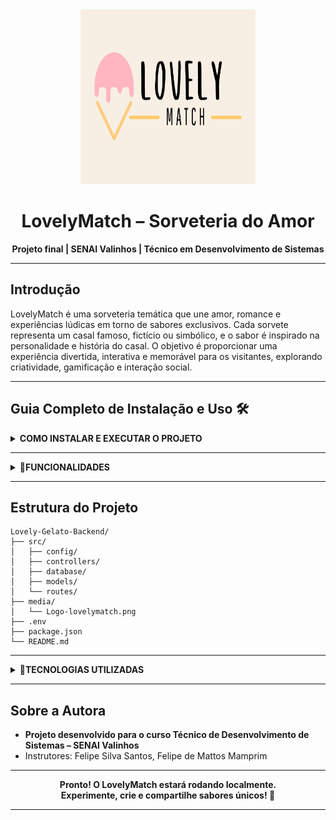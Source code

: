 <div align="center">
  <img src="media/logo-sorveteria.png" width="280" height="280">
  
  <h1>LovelyMatch – Sorveteria do Amor</h1>
  <p><strong>Projeto final | SENAI Valinhos | Técnico em Desenvolvimento de Sistemas</strong></p>
</div>

---

## Introdução
LovelyMatch é uma sorveteria temática que une amor, romance e experiências lúdicas em torno de sabores exclusivos. Cada sorvete representa um casal famoso, fictício ou simbólico, e o sabor é inspirado na personalidade e história do casal. O objetivo é proporcionar uma experiência divertida, interativa e memorável para os visitantes, explorando criatividade, gamificação e interação social.

---

## Guia Completo de Instalação e Uso 🛠️


<details>
  <summary><b>COMO INSTALAR E EXECUTAR O PROJETO </b></summary>
<ol>
  <li><strong>💻Pré-requisitos:</strong> <br>
    <ul>
      <li>🟩 Node.js instalado (<a href="https://nodejs.org/">download</a>)</li>
      <li>🐘 PostgreSQL instalado (<a href="https://www.postgresql.org/download/">download</a>)</li>
      <li>🗂️ Git instalado (<a href="https://git-scm.com/downloads">download</a>)</li>
    </ul>
  </li>
  <li><strong>📥Clone o repositório:</strong> <br>
    <pre><code class="language-sh">git clone https://github.com/annabeatriz17/Lovely-Gelato-Backend.git</code></pre>
  </li>
  <li><strong>📂Acesse a pasta do projeto:</strong> <br>
    <pre><code class="language-sh">cd Lovely-Gelato-Backend</code></pre>
  </li>
  <li><strong>📦Instale as dependências:</strong> <br>
    <pre><code class="language-sh">npm install</code></pre>
  </li>
  <li><strong>Configure o banco de dados:</strong> 🗄️<br>
    <ul>
      <li>Abra o PostgreSQL e crie um banco de dados (ex: <code>lovelyMatch</code>).</li>
      <li>Execute o script <code>src/database/schema.sql</code> para criar as tabelas.</li>
    </ul>
  </li>
  <li><strong>⚙️Configure o arquivo <code>.env</code>:</strong> <br>
    <ul>
      <li>Copie o arquivo <code>.env.example</code> para <code>.env</code> (se existir).</li>
      <li>Preencha com seus dados locais (usuário, senha, nome do banco, porta etc).</li>
    </ul>
  </li>
  <li><strong>🔗Testando conexão com o banco:</strong> <br>
    <pre><code class="language-sh">npm run test:db</code></pre>
    <span>(opcional, se houver script de teste de conexão)</span>
  </li>
  <li><strong>🚀Inicie o servidor:</strong> <br>
    <pre><code class="language-sh">npm run dev</code></pre>
  </li>
  <li><strong>🌐Acesse a aplicação:</strong> <br>
    <ul>
      <li>O backend estará disponível na porta definida no <code>.env</code> (padrão: 3000).</li>
      <li>Use ferramentas como <a href="https://www.postman.com/">Postman</a> ou <a href="https://insomnia.rest/">Insomnia</a> para testar as rotas.</li>
    </ul>
  </li>
  <li><strong>🎨Personalize e explore:</strong> <br>
    <ul>
      <li>Adicione novos casais e sabores via rotas de criação.</li>
      <li>Explore as funcionalidades e personalize o projeto conforme sua criatividade!</li>
    </ul>
  </li>
</ol>
</details>

---

<details>
  <summary><b>🧩FUNCIONALIDADES </b></summary>

- 🍦 Listagem de sabores e casais
- 💑 Detalhes de cada casal e sabor
- ✨ Criação de novos casais e sabores
- 🎲 Experiência lúdica e interativa
- 🔓 Sem necessidade de login
- 🖥️ Visual moderno e responsivo
- 🎮 Gamificação e micro-feedbacks

</details>

---

## Estrutura do Projeto
```
Lovely-Gelato-Backend/
├── src/
│   ├── config/
│   ├── controllers/
│   ├── database/
│   ├── models/
│   └── routes/
├── media/
│   └── Logo-lovelymatch.png
├── .env
├── package.json
└── README.md
```

---
<details>
  <summary><b>🚀TECNOLOGIAS UTILIZADAS </b></summary>

- 🟩 Node.js
- ⚡ Express
- 🐘 PostgreSQL
- 📜 JavaScript
- 🎨 HTML/CSS (front-end)
- 🗂️ Git & GitHub

</details>

---

## Sobre a Autora
- **Projeto desenvolvido para o curso Técnico de Desenvolvimento de Sistemas – SENAI Valinhos**
- Instrutores: Felipe Silva Santos, Felipe de Mattos Mamprim

---

<div align="center">
  <b>Pronto! O LovelyMatch estará rodando localmente.<br>Experimente, crie e compartilhe sabores únicos! 🍨</b>
</div>

---
